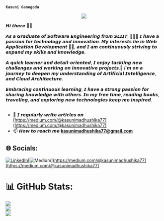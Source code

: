 **`Kasuni Ganegoda`**
<p align="center">
<img src="![Premium Photo _ Top view of workspace with agenda and laptop](https://github.com/kasuni77/kasuni77/assets/68696656/8ef9fede-e2ea-4fa4-b450-d058fcd5c149)
" /></a>
</p>

𝙃𝙞 𝙩𝙝𝙚𝙧𝙚 👋🏻<br><br>
𝘼𝙨 𝙖 𝙂𝙧𝙖𝙙𝙪𝙖𝙩𝙚 𝙤𝙛 𝙎𝙤𝙛𝙩𝙬𝙖𝙧𝙚 𝙀𝙣𝙜𝙞𝙣𝙚𝙚𝙧𝙞𝙣𝙜 𝙛𝙧𝙤𝙢 𝙎𝙇𝙄𝙄𝙏, 👩🏻‍🎓 𝙄 𝙝𝙖𝙫𝙚 𝙖 𝙥𝙖𝙨𝙨𝙞𝙤𝙣 𝙛𝙤𝙧 𝙩𝙚𝙘𝙝𝙣𝙤𝙡𝙤𝙜𝙮 𝙖𝙣𝙙 𝙞𝙣𝙣𝙤𝙫𝙖𝙩𝙞𝙤𝙣.
𝙈𝙮 𝙞𝙣𝙩𝙚𝙧𝙚𝙨𝙩𝙨 𝙡𝙞𝙚 𝙞𝙣 𝙒𝙚𝙗 𝘼𝙥𝙥𝙡𝙞𝙘𝙖𝙩𝙞𝙤𝙣 𝘿𝙚𝙫𝙚𝙡𝙤𝙥𝙢𝙚𝙣𝙩 👩‍💻, 𝙖𝙣𝙙 𝙄 𝙖𝙢 𝙘𝙤𝙣𝙩𝙞𝙣𝙪𝙤𝙪𝙨𝙡𝙮 𝙨𝙩𝙧𝙞𝙫𝙞𝙣𝙜 𝙩𝙤 𝙚𝙭𝙥𝙖𝙣𝙙 𝙢𝙮 𝙨𝙠𝙞𝙡𝙡𝙨 𝙖𝙣𝙙 𝙠𝙣𝙤𝙬𝙡𝙚𝙙𝙜𝙚.<br><br>
𝘼 𝙦𝙪𝙞𝙘𝙠 𝙡𝙚𝙖𝙧𝙣𝙚𝙧 𝙖𝙣𝙙 𝙙𝙚𝙩𝙖𝙞𝙡-𝙤𝙧𝙞𝙚𝙣𝙩𝙚𝙙, 𝙄 𝙚𝙣𝙟𝙤𝙮 𝙩𝙖𝙘𝙠𝙡𝙞𝙣𝙜 𝙣𝙚𝙬 𝙘𝙝𝙖𝙡𝙡𝙚𝙣𝙜𝙚𝙨 𝙖𝙣𝙙 𝙬𝙤𝙧𝙠𝙞𝙣𝙜 𝙤𝙣 𝙞𝙣𝙣𝙤𝙫𝙖𝙩𝙞𝙫𝙚 𝙥𝙧𝙤𝙟𝙚𝙘𝙩𝙨.📍
𝑰'𝙢 𝙤𝙣 𝙖 𝙟𝙤𝙪𝙧𝙣𝙚𝙮 𝙩𝙤 𝙙𝙚𝙚𝙥𝙚𝙣 𝙢𝙮 𝙪𝙣𝙙𝙚𝙧𝙨𝙩𝙖𝙣𝙙𝙞𝙣𝙜 𝙤𝙛 𝘼𝙧𝙩𝙞𝙛𝙞𝙘𝙞𝙖𝙡 𝙄𝙣𝙩𝙚𝙡𝙡𝙞𝙜𝙚𝙣𝙘𝙚, 𝙖𝙣𝙙 𝘾𝙡𝙤𝙪𝙙 𝘼𝙧𝙘𝙝𝙞𝙩𝙚𝙘𝙩𝙪𝙧𝙚.<br><br>
𝙀𝙢𝙗𝙧𝙖𝙘𝙞𝙣𝙜 𝙘𝙤𝙣𝙩𝙞𝙣𝙪𝙤𝙪𝙨 𝙡𝙚𝙖𝙧𝙣𝙞𝙣𝙜, 𝙄 𝙝𝙖𝙫𝙚 𝙖 𝙨𝙩𝙧𝙤𝙣𝙜 𝙥𝙖𝙨𝙨𝙞𝙤𝙣 𝙛𝙤𝙧 𝙨𝙝𝙖𝙧𝙞𝙣𝙜 𝙠𝙣𝙤𝙬𝙡𝙚𝙙𝙜𝙚 𝙬𝙞𝙩𝙝 𝙤𝙩𝙝𝙚𝙧𝙨.
𝙄𝙣 𝙢𝙮 𝙛𝙧𝙚𝙚 𝙩𝙞𝙢𝙚, 𝙧𝙚𝙖𝙙𝙞𝙣𝙜 𝙗𝙤𝙤𝙠𝙨, 𝙩𝙧𝙖𝙫𝙚𝙡𝙞𝙣𝙜, 𝙖𝙣𝙙 𝙚𝙭𝙥𝙡𝙤𝙧𝙞𝙣𝙜 𝙣𝙚𝙬 𝙩𝙚𝙘𝙝𝙣𝙤𝙡𝙤𝙜𝙞𝙚𝙨 𝙠𝙚𝙚𝙥 𝙢𝙚 𝙞𝙣𝙨𝙥𝙞𝙧𝙚𝙙.<br><br>
- 📝 𝙄 𝙧𝙚𝙜𝙪𝙡𝙖𝙧𝙡𝙮 𝙬𝙧𝙞𝙩𝙚 𝙖𝙧𝙩𝙞𝙘𝙡𝙚𝙨 𝙤𝙣 [https://medium.com/@kasunimadhushika77](https://medium.com/@kasunimadhushika77)<br>
- 📫 𝙃𝙤𝙬 𝙩𝙤 𝙧𝙚𝙖𝙘𝙝 𝙢𝙚 **kasunimadhushika77@gmail.com**

## 🌐 Socials:
[![LinkedIn](https://img.shields.io/badge/LinkedIn-%230077B5.svg?logo=linkedin&logoColor=white)](https://lk.linkedin.com/in/kasuni-madhushika-2741b61b7?utm_source=share&utm_campaign=share_via&utm_content=profile&utm_medium=ios_app)[![Medium](https://img.shields.io/badge/Medium-12100E?logo=medium&logoColor=white)](https://medium.com/@kasunimadhushika77](https://medium.com/@kasunimadhushika77) 


# 📊 GitHub Stats:
![](https://github-readme-stats.vercel.app/api?username=kasuni77&theme=dark&hide_border=false&include_all_commits=true&count_private=true)<br/>
![](https://github-readme-streak-stats.herokuapp.com/?user=kasuni77&theme=dark&hide_border=false)<br/>
![](https://github-readme-stats.vercel.app/api/top-langs/?username=kasuni77&theme=dark&hide_border=false&include_all_commits=true&count_private=true&layout=compact)


<!-- Proudly created with GPRM ( https://gprm.itsvg.in ) -->

